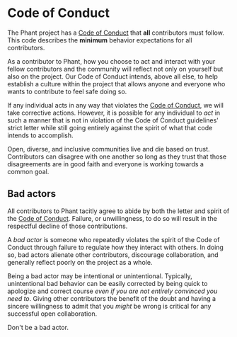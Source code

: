 # Code of Conduct

The Phant project has a [Code of Conduct][code-of-conduct] that **all** contributors must follow. This code describes the **minimum** behavior expectations for all contributors.

As a contributor to Phant, how you choose to act and interact with your fellow contributors and the community will reflect not only on yourself but also on the project.  Our Code of Conduct intends, above all else, to help establish a culture within the project that allows anyone and everyone who wants to contribute to feel safe doing so.

If any individual acts in any way that violates the [Code of Conduct][code-of-conduct], we will take corrective actions. However, it is possible for any individual to *act* in such a manner that is not in violation of the Code of Conduct guidelines' strict letter while still going entirely against the spirit of what that code intends to accomplish.

Open, diverse, and inclusive communities live and die based on trust. Contributors can disagree with one another so long as they trust that those disagreements are in good faith and everyone is working towards a common goal.

## Bad actors

All contributors to Phant tacitly agree to abide by both the letter and spirit of the [Code of Conduct][code-of-conduct]. Failure, or unwillingness, to do so will result in the respectful decline of those contributions.

A *bad actor* is someone who repeatedly violates the spirit of the Code of Conduct through failure to regulate how they interact with others. In doing so, bad actors alienate other contributors, discourage collaboration, and generally reflect poorly on the project as a whole.

Being a bad actor may be intentional or unintentional. Typically, unintentional bad behavior can be easily corrected by being quick to apologize and correct course *even if you are not entirely convinced you need to*. Giving other contributors the benefit of the doubt and having a sincere willingness to admit that you *might* be wrong is critical for any successful open collaboration.

Don't be a bad actor.

[code-of-conduct]: ../../../CODE_OF_CONDUCT.md